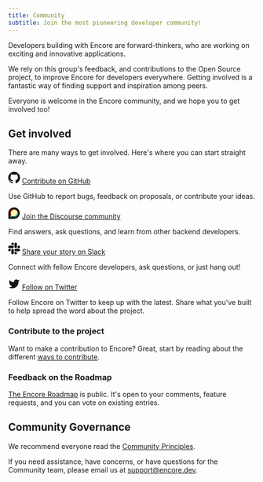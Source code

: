 ```yaml
---
title: Community
subtitle: Join the most pioneering developer community!
---
```


Developers building with Encore are forward-thinkers, who are working on exciting and innovative applications.

We rely on this group's feedback, and contributions to the Open Source project, to improve Encore for developers everywhere.
Getting involved is a fantastic way of finding support and inspiration among peers.

Everyone is welcome in the Encore community, and we hope you to get involved too!

## Get involved

There are many ways to get involved. Here's where you can start straight away.

<p className="flex items-center gap-x-2 lead-xsmall">
     <svg xmlns="http://www.w3.org/2000/svg" width="24" height="24" viewBox="0 0 16 16" fill="#111111" stroke="none">
      <path fillRule="evenodd"
            d="M8 0C3.58 0 0 3.58 0 8c0 3.54 2.29 6.53 5.47 7.59.4.07.55-.17.55-.38 0-.19-.01-.82-.01-1.49-2.01.37-2.53-.49-2.69-.94-.09-.23-.48-.94-.82-1.13-.28-.15-.68-.52-.01-.53.63-.01 1.08.58 1.23.82.72 1.21 1.87.87 2.33.66.07-.52.28-.87.51-1.07-1.78-.2-3.64-.89-3.64-3.95 0-.87.31-1.59.82-2.15-.08-.2-.36-1.02.08-2.12 0 0 .67-.21 2.2.82.64-.18 1.32-.27 2-.27.68 0 1.36.09 2 .27 1.53-1.04 2.2-.82 2.2-.82.44 1.1.16 1.92.08 2.12.51.56.82 1.27.82 2.15 0 3.07-1.87 3.75-3.65 3.95.29.25.54.73.54 1.48 0 1.07-.01 1.93-.01 2.2 0 .21.15.46.55.38A8.013 8.013 0 0016 8c0-4.42-3.58-8-8-8z" />
    </svg>
    <a href="https://github.com/encoredev/encore">Contribute on GitHub</a>
</p>

Use GitHub to report bugs, feedback on proposals, or contribute your ideas.

<p className="flex items-center gap-x-2 lead-xsmall">
    <svg xmlns="http://www.w3.org/2000/svg" width="24" height="24" viewBox="0 -1 104 106" fill="currentColor"><path d="M51.87,0C23.71,0,0,22.83,0,51c0,.91,0,52.81,0,52.81l51.86-.05c28.16,0,51-23.71,51-51.87S80,0,51.87,0Z" fill="currentColor"></path><path d="M52.37,19.74A31.62,31.62,0,0,0,24.58,66.41l-5.72,18.4L39.4,80.17a31.61,31.61,0,1,0,13-60.43Z" fill="#fff9ae"></path><path d="M77.45,32.12a31.6,31.6,0,0,1-38.05,48L18.86,84.82l20.91-2.47A31.6,31.6,0,0,0,77.45,32.12Z" fill="#00aeef"></path><path d="M71.63,26.29A31.6,31.6,0,0,1,38.8,78L18.86,84.82,39.4,80.17A31.6,31.6,0,0,0,71.63,26.29Z" fill="#00a94f"></path><path d="M26.47,67.11a31.61,31.61,0,0,1,51-35A31.61,31.61,0,0,0,24.58,66.41l-5.72,18.4Z" fill="#f15d22"></path><path d="M24.58,66.41A31.61,31.61,0,0,1,71.63,26.29a31.61,31.61,0,0,0-49,39.63l-3.76,18.9Z" fill="#e31b23"></path></svg>
    <a href="https://community.encore.dev">Join the Discourse community</a>
</p>

Find answers, ask questions, and learn from other backend developers.

<p className="flex items-center gap-x-2 lead-xsmall">
    <svg xmlns="http://www.w3.org/2000/svg" width="24" height="24" viewBox="0 0 123 123">
		<path fill="#111111" d="M25.8,77.7c0,7.1-5.8,12.9-12.9,12.9S0,84.8,0,77.7c0-7.1,5.8-12.9,12.9-12.9h12.9V77.7z"/>
		<path fill="#111111" d="M32.4,77.7c0-7.1,5.8-12.9,12.9-12.9s12.9,5.8,12.9,12.9v32.4c0,7.1-5.8,12.9-12.9,12.9s-12.9-5.8-12.9-12.9 C32.4,110.1,32.4,77.7,32.4,77.7z"/>
		<path fill="#111111" d="M45.3,25.8c-7.1,0-12.9-5.8-12.9-12.9S38.2,0,45.3,0s12.9,5.8,12.9,12.9v12.9H45.3z"/>
		<path fill="#111111" d="M45.3,32.4c7.1,0,12.9,5.8,12.9,12.9s-5.8,12.9-12.9,12.9H12.9C5.8,58.2,0,52.4,0,45.3s5.8-12.9,12.9-12.9 C12.9,32.4,45.3,32.4,45.3,32.4z"/>
		<path fill="#111111" d="M97.2,45.3c0-7.1,5.8-12.9,12.9-12.9c7.1,0,12.9,5.8,12.9,12.9s-5.8,12.9-12.9,12.9H97.2V45.3z"/>
		<path fill="#111111" d="M90.6,45.3c0,7.1-5.8,12.9-12.9,12.9c-7.1,0-12.9-5.8-12.9-12.9V12.9C64.8,5.8,70.6,0,77.7,0 c7.1,0,12.9,5.8,12.9,12.9V45.3z"/>
		<path fill="#111111" d="M77.7,97.2c7.1,0,12.9,5.8,12.9,12.9c0,7.1-5.8,12.9-12.9,12.9c-7.1,0-12.9-5.8-12.9-12.9V97.2H77.7z"/>
		<path fill="#111111" d="M77.7,90.6c-7.1,0-12.9-5.8-12.9-12.9c0-7.1,5.8-12.9,12.9-12.9h32.4c7.1,0,12.9,5.8,12.9,12.9 c0,7.1-5.8,12.9-12.9,12.9H77.7z"/>
    </svg>
    <a href="https://encore.dev/slack">Share your story on Slack</a>
</p>

Connect with fellow Encore developers, ask questions, or just hang out!

<p className="flex items-center gap-x-2 lead-xsmall">
    <svg xmlns="http://www.w3.org/2000/svg" width="24" height="24" viewBox="0 0 24 24" fill="#111111" stroke="none">
        <path d="M23 3a10.9 10.9 0 0 1-3.14 1.53 4.48 4.48 0 0 0-7.86 3v1A10.66 10.66 0 0 1 3 4s-4 9 5 13a11.64 11.64 0 0 1-7 2c9 5 20 0 20-11.5a4.5 4.5 0 0 0-.08-.83A7.72 7.72 0 0 0 23 3z" />
    </svg>
    <a href="https://twitter.com/encoredotdev">Follow on Twitter</a>
</p>

Follow Encore on Twitter to keep up with the latest. Share what you've built to help spread the word about the project.

### Contribute to the project

Want to make a contribution to Encore? Great, start by reading about the different [ways to contribute](/docs/community/contribute).

### Feedback on the Roadmap

[The Encore Roadmap](https://encore.dev/roadmap) is public. It's open to your comments, feature requests, and you can vote on existing entries.

## Community Governance

We recommend everyone read the [Community Principles](/docs/community/principles).

If you need assistance, have concerns, or have questions for the Community team, please email us at [support@encore.dev](mailto:support@encore.dev).
